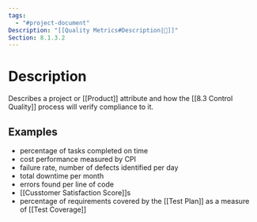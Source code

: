 ```yaml
---
tags:
  - "#project-document"
Description: "[[Quality Metrics#Description|📝]]"
Section: 8.1.3.2
---
```

# Description
Describes a project or [[Product]] attribute and how the [[8.3 Control Quality]] process will verify compliance to it.
## Examples
- percentage of tasks completed on time
- cost performance measured by CPI
- failure rate, number of defects identified per day
- total downtime per month
- errors found per line of code
- [[Cusstomer Satisfaction Score]]s
- percentage of requirements covered by the [[Test Plan]] as a measure of [[Test Coverage]]